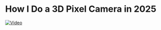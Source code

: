 # How I Do a 3D Pixel Camera in 2025

[![Video](https://img.youtube.com/vi/-4b812pMxDc/0.jpg)](https://www.youtube.com/watch?v=-4b812pMxDc)
